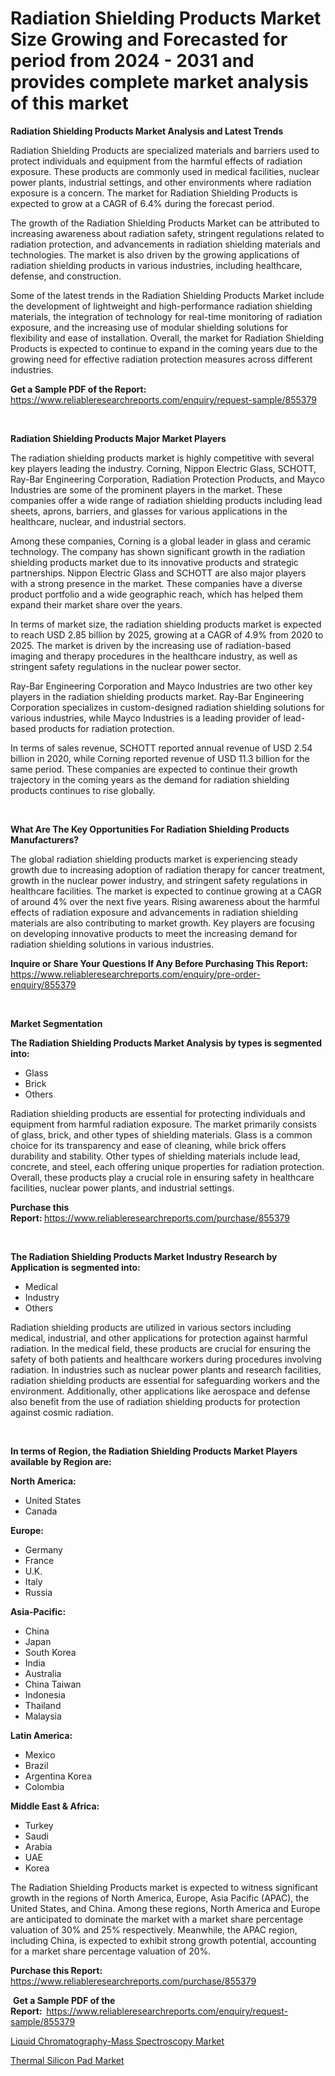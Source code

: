 <p><h1>Radiation Shielding Products Market Size Growing and Forecasted for period from 2024 - 2031 and provides complete market analysis of this market</h1></p><p><strong>Radiation Shielding Products Market Analysis and Latest Trends</strong></p>
<p><p>Radiation Shielding Products are specialized materials and barriers used to protect individuals and equipment from the harmful effects of radiation exposure. These products are commonly used in medical facilities, nuclear power plants, industrial settings, and other environments where radiation exposure is a concern. The market for Radiation Shielding Products is expected to grow at a CAGR of 6.4% during the forecast period.</p><p>The growth of the Radiation Shielding Products Market can be attributed to increasing awareness about radiation safety, stringent regulations related to radiation protection, and advancements in radiation shielding materials and technologies. The market is also driven by the growing applications of radiation shielding products in various industries, including healthcare, defense, and construction.</p><p>Some of the latest trends in the Radiation Shielding Products Market include the development of lightweight and high-performance radiation shielding materials, the integration of technology for real-time monitoring of radiation exposure, and the increasing use of modular shielding solutions for flexibility and ease of installation. Overall, the market for Radiation Shielding Products is expected to continue to expand in the coming years due to the growing need for effective radiation protection measures across different industries.</p></p>
<p><strong>Get a Sample PDF of the Report:&nbsp;</strong> <a href="https://www.reliableresearchreports.com/enquiry/request-sample/855379">https://www.reliableresearchreports.com/enquiry/request-sample/855379</a></p>
<p>&nbsp;</p>
<p><strong>Radiation Shielding Products Major Market Players</strong></p>
<p><p>The radiation shielding products market is highly competitive with several key players leading the industry. Corning, Nippon Electric Glass, SCHOTT, Ray-Bar Engineering Corporation, Radiation Protection Products, and Mayco Industries are some of the prominent players in the market. These companies offer a wide range of radiation shielding products including lead sheets, aprons, barriers, and glasses for various applications in the healthcare, nuclear, and industrial sectors.</p><p>Among these companies, Corning is a global leader in glass and ceramic technology. The company has shown significant growth in the radiation shielding products market due to its innovative products and strategic partnerships. Nippon Electric Glass and SCHOTT are also major players with a strong presence in the market. These companies have a diverse product portfolio and a wide geographic reach, which has helped them expand their market share over the years.</p><p>In terms of market size, the radiation shielding products market is expected to reach USD 2.85 billion by 2025, growing at a CAGR of 4.9% from 2020 to 2025. The market is driven by the increasing use of radiation-based imaging and therapy procedures in the healthcare industry, as well as stringent safety regulations in the nuclear power sector.</p><p>Ray-Bar Engineering Corporation and Mayco Industries are two other key players in the radiation shielding products market. Ray-Bar Engineering Corporation specializes in custom-designed radiation shielding solutions for various industries, while Mayco Industries is a leading provider of lead-based products for radiation protection.</p><p>In terms of sales revenue, SCHOTT reported annual revenue of USD 2.54 billion in 2020, while Corning reported revenue of USD 11.3 billion for the same period. These companies are expected to continue their growth trajectory in the coming years as the demand for radiation shielding products continues to rise globally.</p></p>
<p>&nbsp;</p>
<p><strong>What Are The Key Opportunities For Radiation Shielding Products Manufacturers?</strong></p>
<p><p>The global radiation shielding products market is experiencing steady growth due to increasing adoption of radiation therapy for cancer treatment, growth in the nuclear power industry, and stringent safety regulations in healthcare facilities. The market is expected to continue growing at a CAGR of around 4% over the next five years. Rising awareness about the harmful effects of radiation exposure and advancements in radiation shielding materials are also contributing to market growth. Key players are focusing on developing innovative products to meet the increasing demand for radiation shielding solutions in various industries.</p></p>
<p><strong>Inquire or Share Your Questions If Any Before Purchasing This Report:</strong> <a href="https://www.reliableresearchreports.com/enquiry/pre-order-enquiry/855379">https://www.reliableresearchreports.com/enquiry/pre-order-enquiry/855379</a></p>
<p>&nbsp;</p>
<p><strong>Market Segmentation</strong></p>
<p><strong>The Radiation Shielding Products Market Analysis by types is segmented into:</strong></p>
<p><ul><li>Glass</li><li>Brick</li><li>Others</li></ul></p>
<p><p>Radiation shielding products are essential for protecting individuals and equipment from harmful radiation exposure. The market primarily consists of glass, brick, and other types of shielding materials. Glass is a common choice for its transparency and ease of cleaning, while brick offers durability and stability. Other types of shielding materials include lead, concrete, and steel, each offering unique properties for radiation protection. Overall, these products play a crucial role in ensuring safety in healthcare facilities, nuclear power plants, and industrial settings.</p></p>
<p><strong>Purchase this Report:&nbsp;</strong><a href="https://www.reliableresearchreports.com/purchase/855379">https://www.reliableresearchreports.com/purchase/855379</a></p>
<p>&nbsp;</p>
<p><strong>The Radiation Shielding Products Market Industry Research by Application is segmented into:</strong></p>
<p><ul><li>Medical</li><li>Industry</li><li>Others</li></ul></p>
<p><p>Radiation shielding products are utilized in various sectors including medical, industrial, and other applications for protection against harmful radiation. In the medical field, these products are crucial for ensuring the safety of both patients and healthcare workers during procedures involving radiation. In industries such as nuclear power plants and research facilities, radiation shielding products are essential for safeguarding workers and the environment. Additionally, other applications like aerospace and defense also benefit from the use of radiation shielding products for protection against cosmic radiation.</p></p>
<p>&nbsp;</p>
<p><strong>In terms of Region, the Radiation Shielding Products Market Players available by Region are:</strong></p>
<p>
    <p> <strong> North America: </strong>
        <ul>
            <li>United States</li>
            <li>Canada</li>
        </ul>
        </p> 
    <p> <strong> Europe: </strong>
        <ul>
            <li>Germany</li>
            <li>France</li>
            <li>U.K.</li>
            <li>Italy</li>
            <li>Russia</li>
        </ul>
        </p> 
    <p> <strong> Asia-Pacific: </strong>
        <ul>
            <li>China</li>
            <li>Japan</li>
            <li>South Korea</li>
            <li>India</li>
            <li>Australia</li>
            <li>China Taiwan</li>
            <li>Indonesia</li>
            <li>Thailand</li>
            <li>Malaysia</li>
        </ul>
        </p> 
    <p> <strong> Latin America: </strong>
        <ul>
            <li>Mexico</li>
            <li>Brazil</li>
            <li>Argentina Korea</li>
            <li>Colombia</li>
        </ul>
        </p> 
    <p> <strong> Middle East & Africa: </strong>
        <ul>
            <li>Turkey</li>
            <li>Saudi</li>
            <li>Arabia</li>
            <li>UAE</li>
            <li>Korea</li>
        </ul>
    </p>
    </p>
<p><p>The Radiation Shielding Products market is expected to witness significant growth in the regions of North America, Europe, Asia Pacific (APAC), the United States, and China. Among these regions, North America and Europe are anticipated to dominate the market with a market share percentage valuation of 30% and 25% respectively. Meanwhile, the APAC region, including China, is expected to exhibit strong growth potential, accounting for a market share percentage valuation of 20%.</p></p>
<p><strong>Purchase this Report: </strong><a href="https://www.reliableresearchreports.com/purchase/855379">https://www.reliableresearchreports.com/purchase/855379</a></p>
<p>&nbsp;<strong>Get a Sample PDF of the Report:&nbsp;&nbsp;</strong><a href="https://www.reliableresearchreports.com/enquiry/request-sample/855379">https://www.reliableresearchreports.com/enquiry/request-sample/855379</a></p>
<p><strong></strong></p>
<p><p><a href="https://copper-carbon-84f.notion.site/Liquid-Chromatography-Mass-Spectroscopy-Market-Provides-a-Comprehensive-Analysis-Including-a-Macro-O-bbe6112b0b2e4917b8c997c3d60dd4a3">Liquid Chromatography-Mass Spectroscopy Market</a></p><p><a href="https://github.com/FassouRP/Market-Research-Report-List-3/blob/main/thermal-silicon-pad-market.md">Thermal Silicon Pad Market</a></p></p>